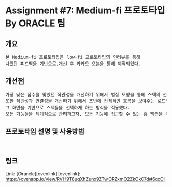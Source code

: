 # Assignment #7: Medium-fi 프로토타입 By ORACLE 팀
## 개요
<pre>본 Medium-fi 프로토타입은 low-fi 프로토타입의 인터뷰를 통해 
나왔던 피드백을 기반으로,개선 후 카카오 오븐을 통해 제작되었다.</pre>

## 개선점
<pre>가장 낮은 점수를 맞았던 직관성을 개선하기 위해서 벌집 모양을 통해 스택의 선정 유무를 알려주던 디자인을 제거했다.
또한 직관성과 연결성을 개선하기 위해서 초반에 전체적인 흐름을 보여주는 로드맵을 제시한 후에 
그 화면을 기반으로 스택들을 선택하게 하는 방식을 적용했다.
모든 기능들을 체계적으로 관리하고자, 모든 기능에 접근할 수 있는 홈 화면을 추가했다. </pre>

## 프로토타입 설명 및 사용방법
<pre> </pre>

## 링크
Link: [Oranclc][ovenlink]
[ovenlink]: https://ovenapp.io/view/RVH9T8uqXhZunx9ZTwORZxmO2ZkOkC7d#6qcOI

